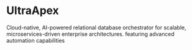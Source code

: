 # UltraApex
Cloud-native, AI-powered relational database orchestrator for scalable, microservices-driven enterprise architectures. featuring advanced automation capabilities
